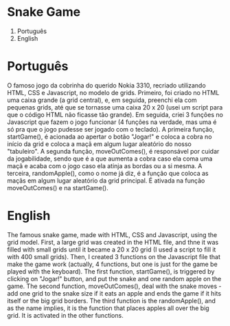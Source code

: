# Snake Game

1. Português
2. English

# Português

O famoso jogo da cobrinha do querido Nokia 3310, recriado utilizando HTML, CSS e Javascript, no modelo de grids.
Primeiro, foi criado no HTML uma caixa grande (a grid central), e, em seguida, preenchi ela com pequenas grids, até que se tornasse uma caixa 20 x 20 (usei um script para que o código HTML não ficasse tão grande).
Em seguida, criei 3 funções no Javascript que fazem o jogo funcionar (4 funções na verdade, mas uma é só pra que o jogo pudesse ser jogado com o teclado). A primeira função, startGame(), é acionada ao apertar o botão "Jogar!" e coloca a cobra no início da grid e coloca a maçã em algum lugar aleatório do nosso "tabuleiro". A segunda função, moveOutComes(), é responsável por cuidar da jogabilidade, sendo que é a que aumenta a cobra caso ela coma uma maçã e acaba com o jogo caso ela atinja as bordas ou a si mesma. A terceira, randomApple(), como o nome já diz, é a função que coloca as maçãs em algum lugar aleatório da grid principal. É ativada na função moveOutComes() e na startGame().

# English

The famous snake game, made with HTML, CSS and Javascript, using the grid model.
First, a large grid was created in the HTML file, and thne it was filled with small grids until it became a 20 x 20 grid (I used a script to fill it with 400 small grids).
Then, I created 3 functions on the Javascript file that make the game work (actually, 4 functions, but one is just for the game be played with the keyboard). The first function, startGame(), is triggered by clicking on "Jogar!" button, and put the snake and one random apple on the game. The second function, moveOutComes(), deal with the snake moves - add one grid to the snake size if it eats an apple and ends the game if it hits itself or the big grid borders. The third function is the randomApple(), and as the name implies, it is the function that places apples all over the big grid. It is activated in the other functions.
